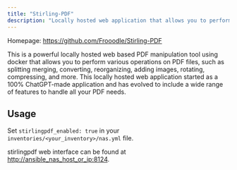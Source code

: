 ```yaml
---
title: "Stirling-PDF"
description: "Locally hosted web application that allows you to perform various operations on PDF files "
---
```


Homepage: <https://github.com/Frooodle/Stirling-PDF>

This is a powerful locally hosted web based PDF manipulation tool using docker that allows you to perform various operations on PDF files, such as splitting merging, converting, reorganizing, adding images, rotating, compressing, and more. This locally hosted web application started as a 100% ChatGPT-made application and has evolved to include a wide range of features to handle all your PDF needs.

## Usage

Set `stirlingpdf_enabled: true` in your `inventories/<your_inventory>/nas.yml` file.

stirlingpdf web interface can be found at <http://ansible_nas_host_or_ip:8124>.
